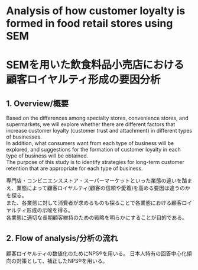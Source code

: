 # Analysis of how customer loyalty is formed in food retail stores using SEM
# SEMを用いた飲食料品小売店における顧客ロイヤルティ形成の要因分析

## 1. Overview/概要
Based on the differences among specialty stores, convenience stores, and supermarkets, we will explore whether there are different factors that increase customer loyalty (customer trust and attachment) in different types of businesses.  
In addition, what consumers want from each type of business will be explored, and suggestions for the formation of customer loyalty in each type of business will be obtained.  
The purpose of this study is to identify strategies for long-term customer retention that are appropriate for each type of business.

専門店・コンビニエンスストア・スーパーマーケットといった業態の違いを踏まえ、業態によって顧客ロイヤルティ(顧客の信頼や愛着)を高める要因は違うのかを探る。  
また、各業態に対して消費者が求めるものも探ることで各業態における顧客ロイヤルティ形成の示唆を得る。  
各業態に適切な長期顧客維持のための戦略を明らかにすることが目的である。

## 2. Flow of analysis/分析の流れ
顧客ロイヤルティの数値化のためにNPS®を用いる。
日本人特有の回答中心化傾向の対策として、補正したNPS®を用いる。




